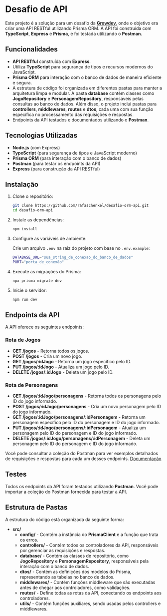 # Desafio de API

Este projeto é a solução para um desafio da **[Growdev](https://www.growdev.com.br)**, onde o objetivo era criar uma API RESTful utilizando Prisma ORM. A API foi construída com **TypeScript**, **Express** e **Prisma**, e foi testada utilizando o **Postman**.

## Funcionalidades

- **API RESTful** construída com **Express**.
- Utiliza **TypeScript** para segurança de tipos e recursos modernos do JavaScript.
- **Prisma ORM** para interação com o banco de dados de maneira eficiente e segura.
- A estrutura de código foi organizada em diferentes pastas para manter a arquitetura limpa e modular. A pasta **database** contém classes como **JogoRepository** e **PersonagemRepository**, responsáveis pelas consultas ao banco de dados. Além disso, o projeto inclui pastas para **controllers**, **middlewares**, **routes** e **dtos**, cada uma com sua função específica no processamento das requisições e respostas.
- Endpoints da API testados e documentados utilizando o **Postman**.

## Tecnologias Utilizadas

- **Node.js** (com Express)
- **TypeScript** (para segurança de tipos e JavaScript moderno)
- **Prisma ORM** (para interação com o banco de dados)
- **Postman** (para testar os endpoints da API)
- **Express** (para construção da API RESTful)

## Instalação

1. Clone o repositório:

   ```bash
   git clone https://github.com/rafaschenkel/desafio-orm-api.git
   cd desafio-orm-api
   ```

2. Instale as dependências:

   ```bash
   npm install
   ```

3. Configure as variáveis de ambiente:

   Crie um arquivo `.env` na raiz do projeto com base no `.env.example`:

   ```bash
   DATABASE_URL="sua_string_de_conexao_do_banco_de_dados"
   PORT="porta_de_conexão"
   ```

4. Execute as migrações do Prisma:

   ```bash
   npx prisma migrate dev
   ```

5. Inicie o servidor:

   ```bash
   npm run dev
   ```

## Endpoints da API

A API oferece os seguintes endpoints:

### Rota de Jogos

- **GET /jogos** - Retorna todos os jogos.
- **POST /jogos** - Cria um novo jogo.
- **GET /jogos/:idJogo** - Retorna um jogo específico pelo ID.
- **PUT /jogos/:idJogo** - Atualiza um jogo pelo ID.
- **DELETE /jogos/:idJogo** - Deleta um jogo pelo ID.

### Rota de Personagens

- **GET /jogos/:idJogo/personagens** - Retorna todos os personagens pelo ID do jogo informado.
- **POST /jogos/:idJogo/personagens** - Cria um novo personagem pelo ID do jogo informado.
- **GET /jogos/:idJogo/personagens/:idPersonagem** - Retorna um personagem específico pelo ID do personagem e ID do jogo informado.
- **PUT /jogos/:idJogo/personagens/:idPersonagem** - Atualiza um personagem pelo ID do personagem e ID do jogo informado.
- **DELETE /jogos/:idJogo/personagens/:idPersonagem** - Deleta um personagem pelo ID do personagem e ID do jogo informado.

Você pode consultar a coleção do Postman para ver exemplos detalhados de requisições e respostas para cada um desses endpoints. [Documentação](https://documenter.getpostman.com/view/26878125/2sAYkDML3Q)

## Testes

Todos os endpoints da API foram testados utilizando **Postman**. Você pode importar a coleção do Postman fornecida para testar a API.

## Estrutura de Pastas

A estrutura do código está organizada da seguinte forma:

- **src/**
  - **config/** - Comtém a instância do **PrismaClient** e a função que trata os erros.
  - **controllers/** - Contém todos os controladores da API, responsáveis por gerenciar as requisições e respostas.
  - **database/** - Contém as classes de repositório, como **JogoRepository** e **PersonagemRepository**, responsáveis pela interação com o banco de dados.
  - **dtos/** - Contém as definições dos modelos do Prisma, representando as tabelas no banco de dados.
  - **middlewares/** - Contém funções middleware que são executadas antes de chegar aos controladores, como validações.
  - **routes/** - Define todas as rotas da API, conectando os endpoints aos controladores.
  - **utils/** - Contém funções auxiliares, sendo usadas pelos controllers e middlewares.

